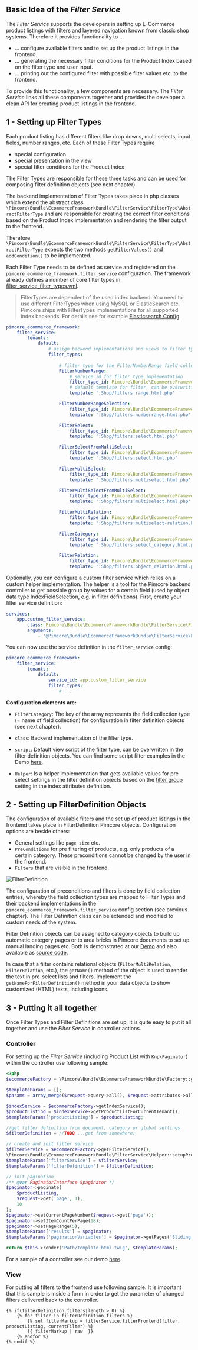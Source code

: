 ## Basic Idea of the *Filter Service*
The *Filter Service* supports the developers in setting up E-Commerce product listings with filters and layered navigation 
known from classic shop systems. Therefore it provides functionality to ...
- ... configure available filters and to set up the product listings in the frontend.
- ... generating the necessary filter conditions for the Product Index based on the filter type and user input. 
- ... printing out the configured filter with possible filter values etc. to the frontend. 

To provide this functionality, a few components are necessary. The *Filter Service* links all these components together 
and provides the developer a clean API for creating product listings in the frontend. 


## 1 - Setting up Filter Types
Each product listing has different filters like drop downs, multi selects, input fields, number ranges, etc. Each of 
these Filter Types require
- special configuration
- special presentation in the view
- special filter conditions for the Product Index

The Filter Types are responsible for these three tasks and can be used for composing filter definition objects (see next chapter).

The backend implementation of Filter Types takes place in php classes which extend the abstract class 
`\Pimcore\Bundle\EcommerceFrameworkBundle\FilterService\FilterType\AbstractFilterType` and are responsible for creating 
the correct filter conditions based on the Product Index implementation and rendering the filter output to the frontend. 

Therefore `\Pimcore\Bundle\EcommerceFrameworkBundle\FilterService\FilterType\AbstractFilterType` expects the two methods 
`getFilterValues()` and `addCondition()` to be implemented. 

Each Filter Type needs to be defined as service and registered on the `pimcore_ecommerce_framework.filter_service` configuration.
The framework already defines a number of core filter types in [filter_service_filter_types.yml](https://github.com/pimcore/pimcore/blob/master/bundles/EcommerceFrameworkBundle/Resources/config/filter_service_filter_types.yml).

> FilterTypes are dependent of the used index backend. You need to use different FilterTypes when using MySQL or ElasticSearch etc. 
> Pimcore ships with FilterTypes implementations for all supported index backends. For details see for example 
> [Elasticsearch Config](03_Elastic_Search/README.md).  
 
```yaml
pimcore_ecommerce_framework:
    filter_service:
        tenants:
            default:
                # assign backend implementations and views to filter type field collections
                filter_types:
                
                    # filter type for the FilterNumberRange field collection
                    FilterNumberRange:
                        # service id for filter type implementation
                        filter_type_id: Pimcore\Bundle\EcommerceFrameworkBundle\FilterService\FilterType\NumberRange
                        # default template for filter, can be overwritten in filter definition
                        template: ':Shop/filters:range.html.php'

                    FilterNumberRangeSelection:
                        filter_type_id: Pimcore\Bundle\EcommerceFrameworkBundle\FilterService\FilterType\NumberRangeSelection
                        template: ':Shop/filters:numberrange.html.php'

                    FilterSelect:
                        filter_type_id: Pimcore\Bundle\EcommerceFrameworkBundle\FilterService\FilterType\Select
                        template: ':Shop/filters:select.html.php'

                    FilterSelectFromMultiSelect:
                        filter_type_id: Pimcore\Bundle\EcommerceFrameworkBundle\FilterService\FilterType\SelectFromMultiSelect
                        template: ':Shop/filters:select.html.php'

                    FilterMultiSelect:
                        filter_type_id: Pimcore\Bundle\EcommerceFrameworkBundle\FilterService\FilterType\MultiSelect
                        template: ':Shop/filters:multiselect.html.php'

                    FilterMultiSelectFromMultiSelect:
                        filter_type_id: Pimcore\Bundle\EcommerceFrameworkBundle\FilterService\FilterType\MultiSelectFromMultiSelect
                        template: ':Shop/filters:multiselect.html.php'

                    FilterMultiRelation:
                        filter_type_id: Pimcore\Bundle\EcommerceFrameworkBundle\FilterService\FilterType\MultiSelectRelation
                        template: ':Shop/filters:multiselect-relation.html.php'

                    FilterCategory:
                        filter_type_id: Pimcore\Bundle\EcommerceFrameworkBundle\FilterService\FilterType\SelectCategory
                        template: ':Shop/filters:select_category.html.php'

                    FilterRelation:
                        filter_type_id: Pimcore\Bundle\EcommerceFrameworkBundle\FilterService\FilterType\SelectRelation
                        template: ':Shop/filters:object_relation.html.php'
```

Optionally, you can configure a custom filter service which relies on a custom helper implementation. The helper is a tool
for the Pimcore backend controller to get possible group by values for a certain field (used by object data type IndexFieldSelection,
e.g. in filter definitions). First, create your filter service definition:

```yaml
services:
    app.custom_filter_service:
        class: Pimcore\Bundle\EcommerceFrameworkBundle\FilterService\FilterService
        arguments:
            - '@Pimcore\Bundle\EcommerceFrameworkBundle\FilterService\FilterGroupHelper'
```

You can now use the service definition in the `filter_service` config:

```yaml
pimcore_ecommerce_framework:
    filter_service:
        tenants:
            default:
                service_id: app.custom_filter_service
                filter_types:
                    # ...
```

**Configuration elements are:**
- `FilterCategory`: The key of the array represents the field collection type (= name of field collection) for configuration 
  in filter definition objects (see next chapter). 
- `class`: Backend implementation of the filter type. 
- `script`: Default view script of the filter type, can be overwritten in the filter definition objects. 
  You can find some script filter examples in the Demo [here](https://github.com/pimcore/demo/tree/master/app/Resources/views/product/filters). 


- `Helper`: Is a helper implementation that gets available values for pre select settings in the filter definition objects 
  based on the [filter group](../05_Index_Service/01_Product_Index_Configuration/README.md) setting in the index attributes 
  definition. 



## 2 - Setting up FilterDefinition Objects
The configuration of available filters and the set up of product listings in the frontend takes place in FilterDefinition 
Pimcore objects. Configuration options are beside others: 
- General settings like `page size` etc. 
- `PreConditions` for pre filtering of products, e.g. only products of a certain category. These preconditions cannot be 
changed by the user in the frontend. 
- `Filters` that are visible in the frontend. 


![FilterDefinition](../../img/filter-definitions.jpg)


The configuration of preconditions and filters is done by field collection entries, whereby the field collection types 
are mapped to Filter Types and their backend implementations in the `pimcore_ecommerce_framework.filter_service` config 
section (see previous chapter). 
The Filter Definition class can be extended and modified to custom needs of the system. 

Filter Definition objects can be assigned to category objects to build up automatic category pages or to area bricks in 
Pimcore documents to set up manual landing pages etc. 
Both is demonstrated at our [Demo](https://demo.pimcore.fun) and also available as 
[source code](https://github.com/pimcore/demo). 

In case that a filter contains relational objects (`FilterMultiRelation`, `FilterRelation`, etc.), 
the `getName()` method of the object is used to render the text in pre-select lists and filters. 
Implement the `getNameForFilterDefinition()` method in your data objects to show customized (HTML) texts, including icons. 

## 3 - Putting it all together
Once Filter Types and Filter Definitions are set up, it is quite easy to put it all together and use the *Filter Service* 
in controller actions. 
 
### Controller
For setting up the *Filter Service* (including Product List with `Knp\Paginator`) within the controller use following 
sample: 

```php
<?php 
$ecommerceFactory = \Pimcore\Bundle\EcommerceFrameworkBundle\Factory::getInstance();

$templateParams = [];
$params = array_merge($request->query->all(), $request->attributes->all());

$indexService = $ecommerceFactory->getIndexService();
$productListing = $indexService->getProductListForCurrentTenant();
$templateParams['productListing'] = $productListing;

//get filter definition from document, category or global settings
$filterDefinition = //TODO ...get from somewhere;

// create and init filter service
$filterService = $ecommerceFactory->getFilterService();
\Pimcore\Bundle\EcommerceFrameworkBundle\FilterService\Helper::setupProductList($filterDefinition, $productListing, $params, $viewModel, $filterService, true);
$templateParams['filterService'] = $filterService;
$templateParams['filterDefinition'] = $filterDefinition;

// init pagination
/** @var PaginatorInterface $paginator */
$paginator->paginate(
    $productListing,
    $request->get('page', 1),
    10
);
$paginator->setCurrentPageNumber($request->get('page'));
$paginator->setItemCountPerPage(18);
$paginator->setPageRange(5);
$templateParams['results'] = $paginator;
$templateParams['paginationVariables'] = $paginator->getPages('Sliding');

return $this->render('Path/template.html.twig', $templateParams);
```

For a sample of a controller see our demo [here](https://github.com/pimcore/demo/blob/master/src/AppBundle/Controller/ProductController.php#L118). 

### View
For putting all filters to the frontend use following sample. It is important that this sample is inside a form in order 
to get the parameter of changed filters delivered back to the controller. 

```twig
{% if(filterDefinition.filters|length > 0) %}
    {% for filter in filterDefinition.filters %}
        {% set filterMarkup = filterService.filterFrontend(filter, productListing, currentFilter) %}
        {{ filterMarkup | raw  }}
    {% endfor %}
{% endif %}
```
